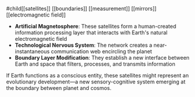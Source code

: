 #child[[satellites]] [[boundaries]] [[measurement]] [[mirrors]] [[electromagnetic field]]


- **Artificial Magnetosphere**: These satellites form a human-created information processing layer that interacts with Earth's natural electromagnetic field
- **Technological Nervous System**: The network creates a near-instantaneous communication web encircling the planet
- **Boundary Layer Modification**: They establish a new interface between Earth and space that filters, processes, and transmits information

If Earth functions as a conscious entity, these satellites might represent an evolutionary development—a new sensory-cognitive system emerging at the boundary between planet and cosmos.